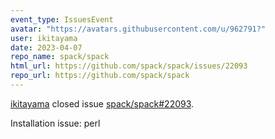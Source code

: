 ```yaml
---
event_type: IssuesEvent
avatar: "https://avatars.githubusercontent.com/u/962791?"
user: ikitayama
date: 2023-04-07
repo_name: spack/spack
html_url: https://github.com/spack/spack/issues/22093
repo_url: https://github.com/spack/spack
---
```


<a href='https://github.com/ikitayama' target='_blank'>ikitayama</a> closed issue <a href='https://github.com/spack/spack/issues/22093' target='_blank'>spack/spack#22093</a>.

<p>Installation issue: perl</p><small><!-- Thanks for taking the time to report this build failure. To proceed with the report please:...</small><a href='https://github.com/spack/spack/issues/22093' target='_blank'>View Comment</a>